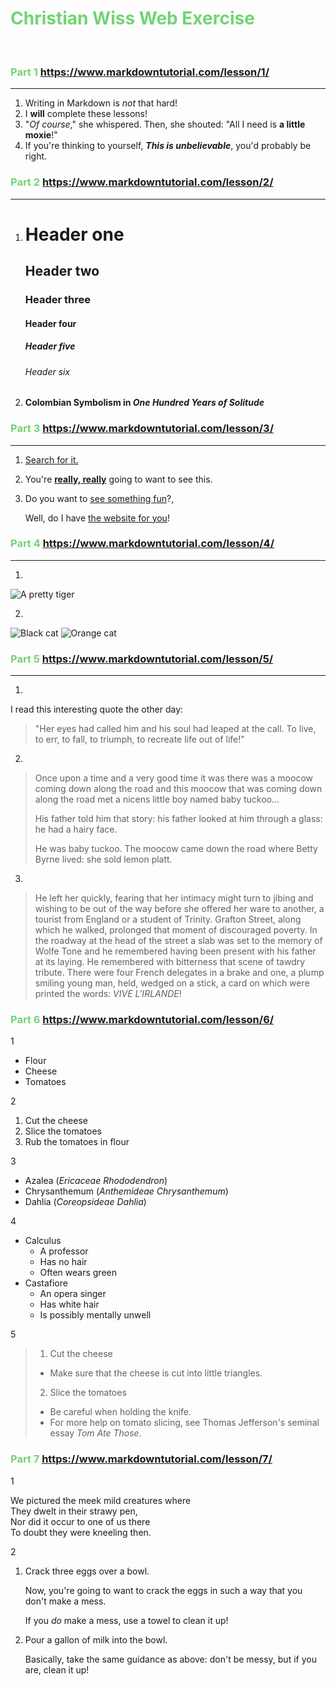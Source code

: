 # <span style="color: #72D473;">Christian Wiss Web Exercise</span>

<br>

### <span style="color: #72D473;">Part 1</span> https://www.markdowntutorial.com/lesson/1/
-------------------------------------------------------------------------------------------------
1. Writing in Markdown is _not_ that hard!
2. I **will** complete these lessons!
3. "_Of course_," she whispered. Then, she shouted: "All I need is **a little moxie**!"
4. If you're thinking to yourself, **_This is unbelievable_**, you'd probably be right.

### <span style="color: #72D473;">Part 2</span> https://www.markdowntutorial.com/lesson/2/
-------------------------------------------------------------------------------------------------
1. # Header one
   ## Header two
   ### Header three
   #### Header four
   ##### Header five
   ###### Header six


2. #### Colombian Symbolism in _One Hundred Years of Solitude_

### <span style="color: #72D473;">Part 3</span> https://www.markdowntutorial.com/lesson/3/
-------------------------------------------------------------------------------------------------
1. [Search for it.](http://www.google.com)
2. You're [**really, really**](http://www.dailykitten.com) going to want to see this.
3. Do you want to [see something fun][a fun place]?, 
   
   Well, do I have [the website for you][another fun place]!

[a fun place]: http://www.zombo.com
[another fun place]: http://www.stumbleupon.com

### <span style="color: #72D473;">Part 4</span> https://www.markdowntutorial.com/lesson/4/
-------------------------------------------------------------------------------------------------
1. 

![A pretty tiger](https://upload.wikimedia.org/wikipedia/commons/5/56/Tiger.50.jpg)

2. 

![Black cat][Black]
![Orange cat][Orange]

[Black]: https://upload.wikimedia.org/wikipedia/commons/a/a3/81_INF_DIV_SSI.jpg
[Orange]: http://icons.iconarchive.com/icons/google/noto-emoji-animals-nature/256/22221-cat-icon.png

### <span style="color: #72D473;">Part 5</span> https://www.markdowntutorial.com/lesson/5/
-------------------------------------------------------------------------------------------------
1. 
I read this interesting quote the other day:

>"Her eyes had called him and his soul had leaped at the call. To live, to err, to fall, to triumph, to recreate life out of life!"
2. 
>Once upon a time and a very good time it was there was a moocow coming down along the road and this moocow that was coming down along the road met a nicens little boy named baby tuckoo...
>
>His father told him that story: his father looked at him through a glass: he had a hairy face.
>
>He was baby tuckoo. The moocow came down the road where Betty Byrne lived: she sold lemon platt.
3. 
>He left her quickly, fearing that her intimacy might turn to jibing and wishing to be out of the way before she offered her ware to another, a tourist from England or a student of Trinity. Grafton Street, along which he walked, prolonged that moment of discouraged poverty. In the roadway at the head of the street a slab was set to the memory of Wolfe Tone and he remembered having been present with his father at its laying. He remembered with bitterness that scene of tawdry tribute. There were four French delegates in a brake and one, a plump smiling young man, held, wedged on a stick, a card on which were printed the words: _VIVE L'IRLANDE_!

### <span style="color: #72D473;">Part 6</span> https://www.markdowntutorial.com/lesson/6/

1

* Flour
* Cheese
* Tomatoes

2  
 

1. Cut the cheese
2. Slice the tomatoes
3. Rub the tomatoes in flour  

3 

* Azalea (_Ericaceae Rhododendron_)
* Chrysanthemum (_Anthemideae Chrysanthemum_)
* Dahlia (_Coreopsideae Dahlia_)

4

* Calculus
    * A professor
    * Has no hair
    * Often wears green
* Castafiore
    * An opera singer
    * Has white hair
    * Is possibly mentally unwell

5
> 1. Cut the cheese
>   * Make sure that the cheese is cut into little triangles.
>
> 2. Slice the tomatoes
>   * Be careful when holding the knife.
>   * For more help on tomato slicing, see Thomas Jefferson's seminal essay _Tom Ate Those_.

### <span style="color: #72D473;">Part 7</span> https://www.markdowntutorial.com/lesson/7/

1  

We pictured the meek mild creatures where  
They dwelt in their strawy pen,  
Nor did it occur to one of us there  
To doubt they were kneeling then.


2

1. Crack three eggs over a bowl.

   Now, you're going to want to crack the eggs in such a way that you don't make a mess.

   If you _do_ make a mess, use a towel to clean it up!

2. Pour a gallon of milk into the bowl.

   Basically, take the same guidance as above: don't be messy, but if you are, clean it up!

